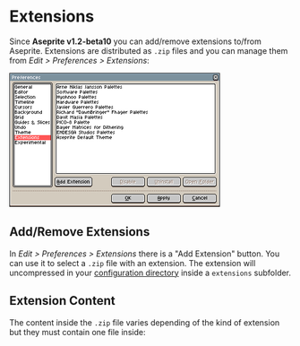 # Extensions

Since **Aseprite v1.2-beta10** you can add/remove extensions to/from
Aseprite.  Extensions are distributed as `.zip` files and you can
manage them from *Edit > Preferences > Extensions*:

![Extensions in Preferences](extensions/extensions.png)

## Add/Remove Extensions

In *Edit > Preferences > Extensions* there is a "Add Extension"
button. You can use it to select a `.zip` file with an extension. The
extension will uncompressed in your
[configuration directory](preferences-folder.md) inside a `extensions` subfolder.

## Extension Content

The content inside the
`.zip` file varies depending of the kind of extension but they must
contain one file inside:

